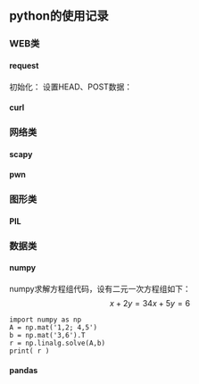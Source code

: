 ## python的使用记录

### WEB类
#### request
初始化：
设置HEAD、POST数据：

#### curl

### 网络类
#### scapy
#### pwn

### 图形类
#### PIL

### 数据类
#### numpy
numpy求解方程组代码，设有二元一次方程组如下：
$$
x + 2y = 3
4x + 5y = 6
$$
```
import numpy as np
A = np.mat('1,2; 4,5')
b = np.mat('3,6').T
r = np.linalg.solve(A,b)
print( r )
```

#### pandas
